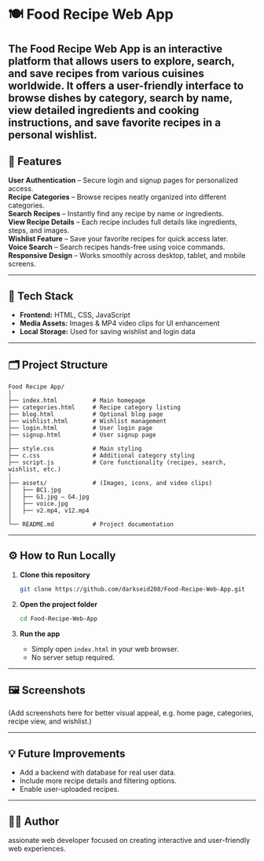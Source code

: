 # 🍽️ Food Recipe Web App

The Food Recipe Web App is an interactive platform that allows users to explore, search, and save recipes from various cuisines worldwide. It offers a user-friendly interface to browse dishes by category, search by name, view detailed ingredients and cooking instructions, and save favorite recipes in a personal wishlist.
---

## 🚀 Features

 **User Authentication** – Secure login and signup pages for personalized access.  
 **Recipe Categories** – Browse recipes neatly organized into different categories.  
 **Search Recipes** – Instantly find any recipe by name or ingredients.  
 **View Recipe Details** – Each recipe includes full details like ingredients, steps, and images.  
 **Wishlist Feature** – Save your favorite recipes for quick access later.  
 **Voice Search** – Search recipes hands-free using voice commands.  
 **Responsive Design** – Works smoothly across desktop, tablet, and mobile screens.

---

## 🧩 Tech Stack

- **Frontend:** HTML, CSS, JavaScript  
- **Media Assets:** Images & MP4 video clips for UI enhancement  
- **Local Storage:** Used for saving wishlist and login data

---

## 🗂️ Project Structure

```
Food Recipe App/
│
├── index.html          # Main homepage
├── categories.html     # Recipe category listing
├── blog.html           # Optional blog page
├── wishlist.html       # Wishlist management
├── login.html          # User login page
├── signup.html         # User signup page
│
├── style.css           # Main styling
├── c.css               # Additional category styling
├── script.js           # Core functionality (recipes, search, wishlist, etc.)
│
├── assets/             # (Images, icons, and video clips)
│   ├── BC1.jpg
│   ├── G1.jpg – G4.jpg
│   ├── voice.jpg
│   ├── v2.mp4, v12.mp4
│
└── README.md           # Project documentation
```

---

## ⚙️ How to Run Locally

1. **Clone this repository**
   ```bash
   git clone https://github.com/darkseid208/Food-Recipe-Web-App.git
   ```

2. **Open the project folder**
   ```bash
   cd Food-Recipe-Web-App
   ```

3. **Run the app**
   - Simply open `index.html` in your web browser.  
   - No server setup required.

---

## 🖼️ Screenshots

(Add screenshots here for better visual appeal, e.g. home page, categories, recipe view, and wishlist.)

---

## 💡 Future Improvements

- Add a backend with database for real user data.  
- Include more recipe details and filtering options.  
- Enable user-uploaded recipes.

---

## 👩‍💻 Author
assionate web developer focused on creating interactive and user-friendly web experiences.
